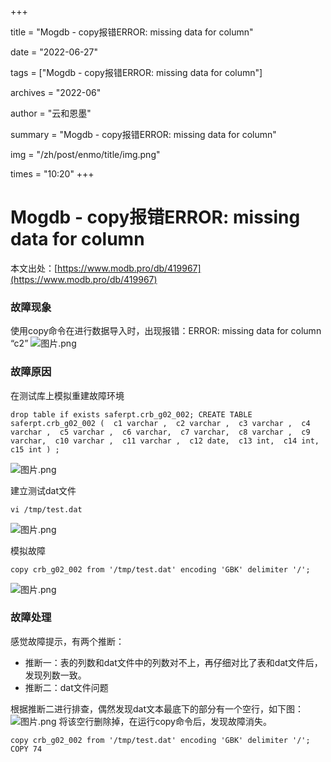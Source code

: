 +++

title = "Mogdb - copy报错ERROR: missing data for column" 

date = "2022-06-27" 

tags = ["Mogdb - copy报错ERROR: missing data for column"] 

archives = "2022-06" 

author = "云和恩墨" 

summary = "Mogdb - copy报错ERROR: missing data for column"

img = "/zh/post/enmo/title/img.png" 

times = "10:20"
+++

# Mogdb - copy报错ERROR: missing data for column

本文出处：[https://www.modb.pro/db/419967](https://www.modb.pro/db/419967)

### 故障现象

使用copy命令在进行数据导入时，出现报错：ERROR: missing data for column “c2”
![图片.png](../images/20220617-f4f1a50d-4050-4cdd-bfc1-3abd5175ffb8.png)

### 故障原因

在测试库上模拟重建故障环境

```
drop table if exists saferpt.crb_g02_002; CREATE TABLE saferpt.crb_g02_002 (  c1 varchar ,  c2 varchar ,  c3 varchar ,  c4 varchar ,  c5 varchar ,  c6 varchar,  c7 varchar,  c8 varchar ,  c9 varchar,  c10 varchar ,  c11 varchar ,  c12 date,  c13 int,  c14 int,  c15 int ) ; 
```

![图片.png](../images/20220617-2412a6c6-8f0b-4616-8bea-8d30e04ba1b0.png)

建立测试dat文件

```
vi /tmp/test.dat 
```

![图片.png](../images/20220617-8dea8e4e-2d1f-4c33-927d-2dcb8400fe9f.png)

模拟故障

```
copy crb_g02_002 from '/tmp/test.dat' encoding 'GBK' delimiter '/'; 
```

![图片.png](../images/20220617-9aeaeab0-08e6-44c1-8b80-2e7e11c0b2b0.png)

### 故障处理

感觉故障提示，有两个推断：

- 推断一：表的列数和dat文件中的列数对不上，再仔细对比了表和dat文件后，发现列数一致。
- 推断二：dat文件问题

根据推断二进行排查，偶然发现dat文本最底下的部分有一个空行，如下图：
![图片.png](../images/20220617-f2e369be-80a5-4096-8ccf-48aa16169979.png)
将该空行删除掉，在运行copy命令后，发现故障消失。

```
copy crb_g02_002 from '/tmp/test.dat' encoding 'GBK' delimiter '/';
COPY 74
```
